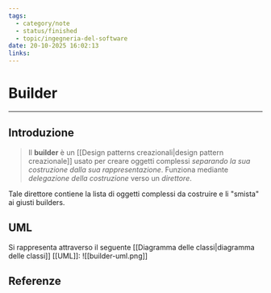 ```yaml
---
tags:
  - category/note
  - status/finished
  - topic/ingegneria-del-software
date: 20-10-2025 16:02:13
links:
---
```

# Builder
---
## Introduzione
> Il **builder** è un [[Design patterns creazionali|design pattern creazionale]] usato per creare oggetti complessi _separando la sua costruzione dalla sua rappresentazione_. Funziona mediante _delegazione della costruzione_ verso un _direttore_.

Tale direttore contiene la lista di oggetti complessi da costruire e li "smista" ai giusti builders.

## UML
Si rappresenta attraverso il seguente [[Diagramma delle classi|diagramma delle classi]] [[UML]]:
![[builder-uml.png]]

## Referenze